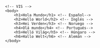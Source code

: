 <!DOCTYPE html>
<html lang="es">
    <!-- CONF-->
    <head>
        <meta charset="utf-8"/>
        <title>Mi primera página web</title>        
    </head>

    <!-- VIS -->
    <body>
        <h1>Hola Mundo</h1> <!-- Español-->
        <h2>Hello World</h2> <!-- Inglés -->
        <h3>Hei Verden</h3> <!-- Noruego -->
        <h4>Olá mundo</h4> <!-- Portugués-->
        <h5>Helló Világ</h5> <!-- Húngaro -->
        <h6>Hallo Welt</h6> <!-- Alemán -->
    </body>       
</html>
